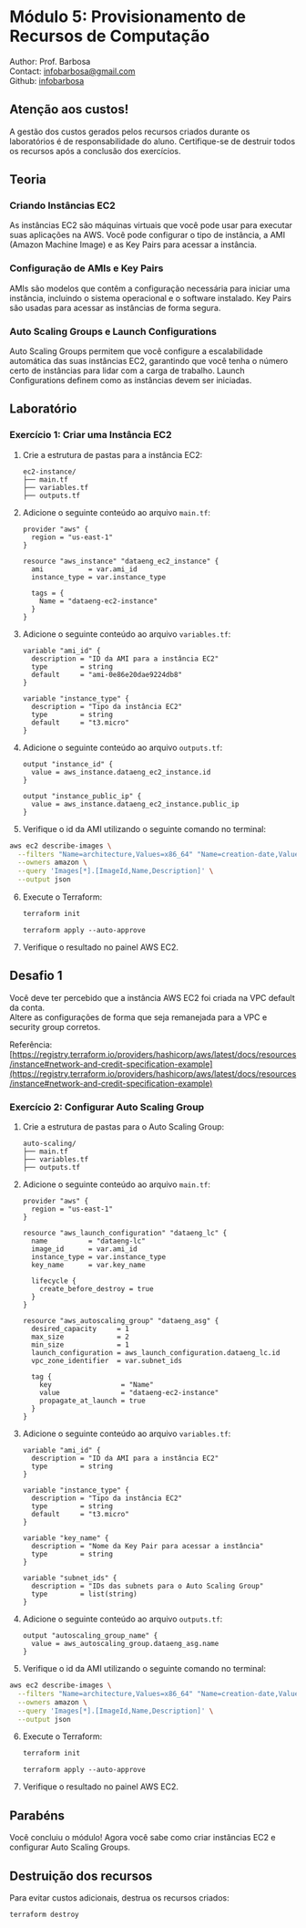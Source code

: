 # Módulo 5: Provisionamento de Recursos de Computação

Author: Prof. Barbosa  
Contact: infobarbosa@gmail.com  
Github: [infobarbosa](https://github.com/infobarbosa)

## Atenção aos custos!
A gestão dos custos gerados pelos recursos criados durante os laboratórios é de responsabilidade do aluno. Certifique-se de destruir todos os recursos após a conclusão dos exercícios.

## Teoria

### Criando Instâncias EC2
As instâncias EC2 são máquinas virtuais que você pode usar para executar suas aplicações na AWS. Você pode configurar o tipo de instância, a AMI (Amazon Machine Image) e as Key Pairs para acessar a instância.

### Configuração de AMIs e Key Pairs
AMIs são modelos que contêm a configuração necessária para iniciar uma instância, incluindo o sistema operacional e o software instalado. Key Pairs são usadas para acessar as instâncias de forma segura.

### Auto Scaling Groups e Launch Configurations
Auto Scaling Groups permitem que você configure a escalabilidade automática das suas instâncias EC2, garantindo que você tenha o número certo de instâncias para lidar com a carga de trabalho. Launch Configurations definem como as instâncias devem ser iniciadas.

## Laboratório

### Exercício 1: Criar uma Instância EC2

1. Crie a estrutura de pastas para a instância EC2:
    ```
    ec2-instance/
    ├── main.tf
    ├── variables.tf
    ├── outputs.tf
    ```

2. Adicione o seguinte conteúdo ao arquivo `main.tf`:
    ```hcl
    provider "aws" {
      region = "us-east-1"
    }

    resource "aws_instance" "dataeng_ec2_instance" {
      ami           = var.ami_id
      instance_type = var.instance_type

      tags = {
        Name = "dataeng-ec2-instance"
      }
    }
    ```

3. Adicione o seguinte conteúdo ao arquivo `variables.tf`:
    ```hcl
    variable "ami_id" {
      description = "ID da AMI para a instância EC2"
      type        = string
      default     = "ami-0e86e20dae9224db8"
    }

    variable "instance_type" {
      description = "Tipo da instância EC2"
      type        = string
      default     = "t3.micro"
    }
    ```

4. Adicione o seguinte conteúdo ao arquivo `outputs.tf`:
    ```hcl
    output "instance_id" {
      value = aws_instance.dataeng_ec2_instance.id
    }

    output "instance_public_ip" {
      value = aws_instance.dataeng_ec2_instance.public_ip
    }
    ```

5. Verifique o id da AMI utilizando o seguinte comando no terminal:
  ```sh
  aws ec2 describe-images \
    --filters "Name=architecture,Values=x86_64" "Name=creation-date,Values=2024-08-*" "Name=owner-id,Values=099720109477" "Name=name,Values=ubuntu/images/hvm-ssd-gp3/ubuntu-noble-24.04-amd64-server-20240801" \
    --owners amazon \
    --query 'Images[*].[ImageId,Name,Description]' \
    --output json
  ```

6. Execute o Terraform:
    ```sh
    terraform init
    ```
    
    ```
    terraform apply --auto-approve
    ```

7. Verifique o resultado no painel AWS EC2.

## Desafio 1
Você deve ter percebido que a instância AWS EC2 foi criada na VPC default da conta.<br>
Altere as configurações de forma que seja remanejada para a VPC e security group corretos.

Referência: [https://registry.terraform.io/providers/hashicorp/aws/latest/docs/resources/instance#network-and-credit-specification-example](https://registry.terraform.io/providers/hashicorp/aws/latest/docs/resources/instance#network-and-credit-specification-example)

### Exercício 2: Configurar Auto Scaling Group

1. Crie a estrutura de pastas para o Auto Scaling Group:
    ```
    auto-scaling/
    ├── main.tf
    ├── variables.tf
    ├── outputs.tf
    ```

2. Adicione o seguinte conteúdo ao arquivo `main.tf`:
    ```hcl
    provider "aws" {
      region = "us-east-1"
    }

    resource "aws_launch_configuration" "dataeng_lc" {
      name          = "dataeng-lc"
      image_id      = var.ami_id
      instance_type = var.instance_type
      key_name      = var.key_name

      lifecycle {
        create_before_destroy = true
      }
    }

    resource "aws_autoscaling_group" "dataeng_asg" {
      desired_capacity     = 1
      max_size             = 2
      min_size             = 1
      launch_configuration = aws_launch_configuration.dataeng_lc.id
      vpc_zone_identifier  = var.subnet_ids

      tag {
        key                 = "Name"
        value               = "dataeng-ec2-instance"
        propagate_at_launch = true
      }
    }
    ```

3. Adicione o seguinte conteúdo ao arquivo `variables.tf`:
    ```hcl
    variable "ami_id" {
      description = "ID da AMI para a instância EC2"
      type        = string
    }

    variable "instance_type" {
      description = "Tipo da instância EC2"
      type        = string
      default     = "t3.micro"
    }

    variable "key_name" {
      description = "Nome da Key Pair para acessar a instância"
      type        = string
    }

    variable "subnet_ids" {
      description = "IDs das subnets para o Auto Scaling Group"
      type        = list(string)
    }
    ```

4. Adicione o seguinte conteúdo ao arquivo `outputs.tf`:
    ```hcl
    output "autoscaling_group_name" {
      value = aws_autoscaling_group.dataeng_asg.name
    }
    ```

5. Verifique o id da AMI utilizando o seguinte comando no terminal:
  ```sh
  aws ec2 describe-images \
    --filters "Name=architecture,Values=x86_64" "Name=creation-date,Values=2024-08-*" "Name=owner-id,Values=099720109477" "Name=name,Values=ubuntu/images/hvm-ssd-gp3/ubuntu-noble-24.04-amd64-server-20240801" \
    --owners amazon \
    --query 'Images[*].[ImageId,Name,Description]' \
    --output json
  ```

6. Execute o Terraform:
    ```sh
    terraform init
    ```
    
    ```
    terraform apply --auto-approve
    ```

7. Verifique o resultado no painel AWS EC2.

## Parabéns
Você concluiu o módulo! Agora você sabe como criar instâncias EC2 e configurar Auto Scaling Groups.

## Destruição dos recursos
Para evitar custos adicionais, destrua os recursos criados:
```sh
terraform destroy